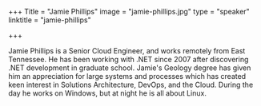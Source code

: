 +++
Title = "Jamie Phillips"
image = "jamie-phillips.jpg"
type = "speaker"
linktitle = "jamie-phillips"

+++

Jamie Phillips is a Senior Cloud Engineer, and works remotely from East Tennessee. He has been working with .NET since 2007 after discovering .NET development in graduate school. Jamie's Geology degree has given him an appreciation for large systems and processes which has created keen interest in Solutions Architecture, DevOps, and the Cloud. During the day he works on Windows, but at night he is all about Linux.